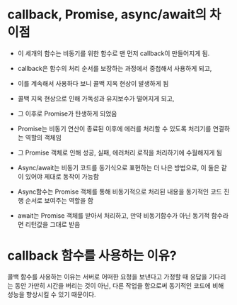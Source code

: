 # callback, Promise, async/await의 차이점
* 이 세개의 함수는 비동기를 위한 함수로 맨 먼저 callback이 만들어지게 됨.
* callback은 함수의 처리 순서를 보장하는 과정에서 중첩해서 사용하게 되고,
* 이를 계속해서 사용하다 보니 콜백 지옥 현상이 발생하게 됨
* 콜백 지옥 현상으로 인해 가독성과 유지보수가 떨어지게 되고, 

* 그 이후로 Promise가 탄생하게 되었음
* Promise는 비동기 연산이 종료된 이후에 에러를 처리할 수 있도록 처리기를 연결하는 역할의 객체임
* 그 Promise 객체로 인해 성공, 실패, 에러처리 로직을 처리하기에 수월해지게 됨

* Async/await는 비동기 코드를 동기식으로 표현하는 더 나은 방법으로, 이 둘은 같이 있어야 제대로 동작이 가능함
* Async함수는 Promise 객체를 통해 비동기적으로 처리된 내용을 동기적인 코드 진행 순서로 보여주는 역할을 함
* await는 Promise 객체를 받아서 처리하고, 만약 비동기함수가 아닌 동기적 함수라면 리턴값을 그대로 받음

# callback 함수를 사용하는 이유?
콜백 함수를 사용하는 이유는 서버로 어떠한 요청을 보낸다고 가정할 때 응답을 기다리는 동안 가만히 시간을 버리는 것이 아닌, 
다른 작업을 함으로써 동기적인 코드에 비해 성능을 향상시킬 수 있기 때문이다.


